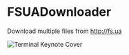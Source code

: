 FSUADownloader
==============

Download multiple files from http://fs.ua

![Terminal Keynote Cover](https://github.com/malahovKS/FSUADownloader/blob/master/Screen_Shot_2012-12-31.png)
